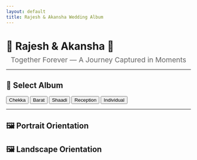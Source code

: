 ```yaml
---
layout: default
title: Rajesh & Akansha Wedding Album
---
```


# 💖 Rajesh & Akansha 💖

<div style="text-align: center; margin-top: -10px; font-size: 1.2rem; color: #666;">
  Together Forever — A Journey Captured in Moments
</div>

---

## 📂 Select Album

<div id="album-buttons">
  <button onclick="filterByFolder('Chekka')">Chekka</button>
  <button onclick="filterByFolder('Barat')">Barat</button>
  <button onclick="filterByFolder('Shaadi')">Shaadi</button>
  <button onclick="filterByFolder('Reception')">Reception</button>
  <button onclick="filterByFolder('Individual')">Individual</button>
</div>

---

## 🖼 Portrait Orientation
<div class="gallery" id="portrait-gallery"></div>

## 🖼 Landscape Orientation
<div class="gallery" id="landscape-gallery"></div>
<script>
const allFiles = [
  { path: "/assets/Individual/A/r_DSC_7126.JPG", name: "r_DSC_7126.JPG" },
  { path: "/assets/Individual/A/r_DSC_7131.JPG", name: "r_DSC_7131.JPG" },
  { path: "/assets/Individual/A/r_DSC_7130.JPG", name: "r_DSC_7130.JPG" },
  { path: "/assets/Individual/A/r_DSC_7129.JPG", name: "r_DSC_7129.JPG" },
  { path: "/assets/Individual/A/r_DSC_7249.JPG", name: "r_DSC_7249.JPG" },
  { path: "/assets/Individual/A/r_DSC_7488.JPG", name: "r_DSC_7488.JPG" },
  { path: "/assets/Individual/A/r_DSC_7604.JPG", name: "r_DSC_7604.JPG" },
  { path: "/assets/Individual/A/r_DSC_7610.JPG", name: "r_DSC_7610.JPG" },
  { path: "/assets/Individual/A/r_DSC_7559.JPG", name: "r_DSC_7559.JPG" },
  { path: "/assets/Individual/A/r_DSC_7612.JPG", name: "r_DSC_7612.JPG" },
  { path: "/assets/Individual/A/r_DSC_7570.JPG", name: "r_DSC_7570.JPG" },
  { path: "/assets/Individual/A/r_DSC_7564.JPG", name: "r_DSC_7564.JPG" },
  { path: "/assets/Individual/A/r_DSC_7575.JPG", name: "r_DSC_7575.JPG" },
  { path: "/assets/Individual/A/r_DSC_7588.JPG", name: "r_DSC_7588.JPG" },
  { path: "/assets/Individual/A/r_DSC_7601.JPG", name: "r_DSC_7601.JPG" },
  { path: "/assets/Individual/A/r_DSC_7600.JPG", name: "r_DSC_7600.JPG" },
  { path: "/assets/Individual/A/r_DSC_7562.JPG", name: "r_DSC_7562.JPG" },
  { path: "/assets/Individual/A/r_DSC_7576.JPG", name: "r_DSC_7576.JPG" },
  { path: "/assets/Individual/A/r_DSC_7589.JPG", name: "r_DSC_7589.JPG" },
];








  function clearGalleries() {
    document.getElementById("portrait-gallery").innerHTML = "";
    document.getElementById("landscape-gallery").innerHTML = "";
  }

  function filterByFolder(folder) {
    clearGalleries();

    const folderPath = "/shaadi/assets/" + folder + "/";

    const filteredFiles = allFiles.filter(file => file.path.startsWith("/" + folderPath));

    if (filteredFiles.length === 0) {
      alert("No images found in folder: " + folder);
      return;
    }

    filteredFiles.forEach(file => {
      const wrapper = document.createElement("div");
      wrapper.classList.add("photo-box");

      // Image with full-size on click
      const link = document.createElement("a");
      link.href = "/shaadi" +file.path;
      link.target = "_blank";

      const img = new Image();
      img.src = "/shaadi" +file.path;
      img.alt = file.name;
      img.classList.add("album-img");
      link.appendChild(img);

      // Download button
      const downloadBtn = document.createElement("a");
      downloadBtn.href = "/shaadi" +file.path;
      downloadBtn.download = file.name;
      downloadBtn.classList.add("download-button");
      downloadBtn.innerText = "⬇️ Download";

      // Add to wrapper
      wrapper.appendChild(link);
      wrapper.appendChild(downloadBtn);

      // Portrait or Landscape
      img.onload = function () {
        if (img.naturalWidth > img.naturalHeight) {
          document.getElementById("landscape-gallery").appendChild(wrapper);
        } else {
          document.getElementById("portrait-gallery").appendChild(wrapper);
        }
      };
    });
  }
</script>